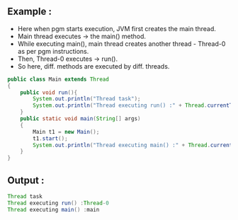 ## Example :

- Here when pgm starts execution, JVM first creates the main thread.
- Main thread executes -> the main() method.
- While executing main(), main thread creates another thread - Thread-0 as per pgm instructions.
- Then, Thread-0 executes -> run().
- So here, diff. methods are executed by diff. threads.

```java
public class Main extends Thread
{
    public void run(){
        System.out.println("Thread task");
        System.out.println("Thread executing run() :" + Thread.currentThread().getName());
    }
    public static void main(String[] args) 
    {
        Main t1 = new Main();
        t1.start();
        System.out.println("Thread executing main() :" + Thread.currentThread().getName());
    }
}
```
## Output :

```java
Thread task
Thread executing run() :Thread-0
Thread executing main() :main
```
